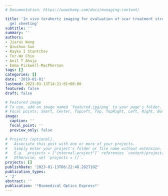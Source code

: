 ```yaml
---
# Documentation: https://wowchemy.com/docs/managing-content/

title: 'In vivo terahertz imaging for evaluation of scar treatment strategies: silicone
  gel sheeting'
subtitle: ''
summary: ''
authors:
- Jiarui Wang
- Qiushuo Sun
- Rayko I Stantchev
- Tor-Wo Chiu
- Anil T Ahuja
- Emma Pickwell‐MacPherson
tags: []
categories: []
date: '2019-01-01'
lastmod: 2023-01-13T14:21:01+08:00
featured: false
draft: false

# Featured image
# To use, add an image named `featured.jpg/png` to your page's folder.
# Focal points: Smart, Center, TopLeft, Top, TopRight, Left, Right, BottomLeft, Bottom, BottomRight.
image:
  caption: ''
  focal_point: ''
  preview_only: false

# Projects (optional).
#   Associate this post with one or more of your projects.
#   Simply enter your project's folder or file name without extension.
#   E.g. `projects = ["internal-project"]` references `content/project/deep-learning/index.md`.
#   Otherwise, set `projects = []`.
projects: []
publishDate: '2023-01-13T06:22:48.282710Z'
publication_types:
- '2'
abstract: ''
publication: '*Biomedical Optics Express*'
---
```

